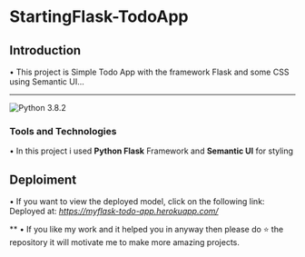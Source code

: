 # StartingFlask-TodoApp

## Introduction
• This project is Simple Todo App with the framework Flask and some CSS using Semantic UI...

***
![Python 3.8.2](https://img.shields.io/badge/Python-3.8.2-brightgreen.svg) 

### Tools and Technologies
• In this project i used **Python Flask** Framework and **Semantic UI** for styling

## Deploiment
• If you want to view the deployed model, click on the following link:<br />
Deployed at: _https://myflask-todo-app.herokuapp.com/_

**
• If you like my work and it helped you in anyway then please do ⭐ the repository it will motivate me to make more amazing projects. 
